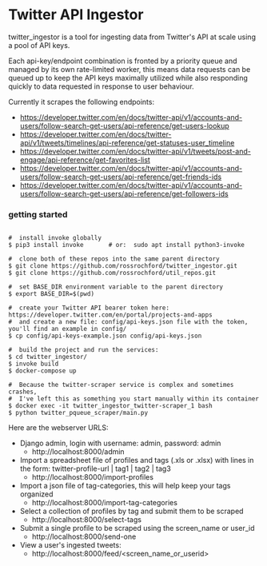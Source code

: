 Twitter API Ingestor
=====================================

twitter_ingestor is a tool for ingesting data from Twitter's API at scale using a pool of API keys.

Each api-key/endpoint combination is fronted by a priority queue and managed by its own rate-limited worker, this means data requests can be queued up to keep the API keys maximally utilized while also responding quickly to data requested in response to user behaviour.

Currently it scrapes the following endpoints:
* https://developer.twitter.com/en/docs/twitter-api/v1/accounts-and-users/follow-search-get-users/api-reference/get-users-lookup
* https://developer.twitter.com/en/docs/twitter-api/v1/tweets/timelines/api-reference/get-statuses-user_timeline
* https://developer.twitter.com/en/docs/twitter-api/v1/tweets/post-and-engage/api-reference/get-favorites-list
* https://developer.twitter.com/en/docs/twitter-api/v1/accounts-and-users/follow-search-get-users/api-reference/get-friends-ids
* https://developer.twitter.com/en/docs/twitter-api/v1/accounts-and-users/follow-search-get-users/api-reference/get-followers-ids


### getting started
```console

#  install invoke globally
$ pip3 install invoke       # or:  sudo apt install python3-invoke

#  clone both of these repos into the same parent directory
$ git clone https://github.com/rossrochford/twitter_ingestor.git
$ git clone https://github.com/rossrochford/util_repos.git

#  set BASE_DIR environment variable to the parent directory
$ export BASE_DIR=$(pwd)

#  create your Twitter API bearer token here: https://developer.twitter.com/en/portal/projects-and-apps
#  and create a new file: config/api-keys.json file with the token, you'll find an example in config/
$ cp config/api-keys-example.json config/api-keys.json

#  build the project and run the services:
$ cd twitter_ingestor/
$ invoke build
$ docker-compose up

#  Because the twitter-scraper service is complex and sometimes crashes,
#  I've left this as something you start manually within its container
$ docker exec -it twitter_ingestor_twitter-scraper_1 bash
$ python twitter_pqueue_scraper/main.py
```

Here are the webserver URLS:
* Django admin, login with username: admin, password: admin
    * http://localhost:8000/admin
* Import a spreadsheet file of profiles and tags (.xls or .xlsx) with lines in the form:  twitter-profile-url | tag1 | tag2 | tag3
    * http://localhost:8000/import-profiles
* Import a json file of tag-categories, this will help keep your tags organized
    * http://localhost:8000/import-tag-categories
* Select a collection of profiles by tag and submit them to be scraped
    * http://localhost:8000/select-tags
* Submit a single profile to be scraped using the screen_name or user_id
    * http://localhost:8000/send-one
* View a user's ingested tweets:
    * http://localhost:8000/feed/<screen_name_or_userid>
